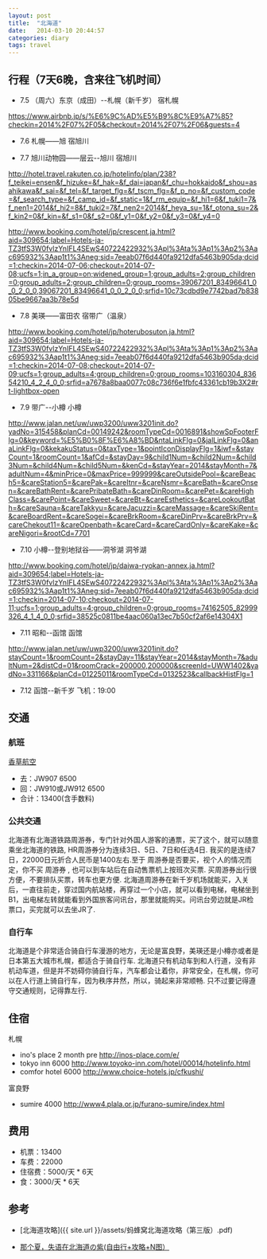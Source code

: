 ```yaml
---
layout: post
title:  "北海道"
date:   2014-03-10 20:44:57
categories: diary
tags: travel
---
```


## 行程（7天6晚，含来往飞机时间）

* 7.5 （周六）东京（成田）--札幌（新千岁） 宿札幌

https://www.airbnb.jp/s/%E6%9C%AD%E5%B9%8C%E9%A7%85?checkin=2014%2F07%2F05&checkout=2014%2F07%2F06&guests=4

* 7.6 札幌——旭 宿旭川

* 7.7 旭川动物园——层云--旭川 宿旭川

http://hotel.travel.rakuten.co.jp/hotelinfo/plan/238?f_teikei=ensen&f_hizuke=&f_hak=&f_dai=japan&f_chu=hokkaido&f_shou=asahikawa&f_sai=&f_tel=&f_target_flg=&f_tscm_flg=&f_p_no=&f_custom_code=&f_search_type=&f_camp_id=&f_static=1&f_rm_equip=&f_hi1=6&f_tuki1=7&f_nen1=2014&f_hi2=8&f_tuki2=7&f_nen2=2014&f_heya_su=1&f_otona_su=2&f_kin2=0&f_kin=&f_s1=0&f_s2=0&f_y1=0&f_y2=0&f_y3=0&f_y4=0

http://www.booking.com/hotel/jp/crescent.ja.html?aid=309654;label=Hotels-ja-TZ3tfS3W0fvlzYnIFL4SEwS40722422932%3Apl%3Ata%3Ap1%3Ap2%3Aac695932%3Aap1t1%3Aneg;sid=7eeab07f6d440fa9212dfa5463b905da;dcid=1;checkin=2014-07-06;checkout=2014-07-08;ucfs=1;in_a_group=on;widened_group=1;group_adults=2;group_children=0;group_adults=2;group_children=0;group_rooms=39067201_83496641_0_0_2_0_0,39067201_83496641_0_0_2_0_0;srfid=10c73cdbd9e7742bad7b83805be9667aa3b78e5d

* 7.8 美瑛——富田农 宿带广（温泉）

http://www.booking.com/hotel/jp/hoterubosuton.ja.html?aid=309654;label=Hotels-ja-TZ3tfS3W0fvlzYnIFL4SEwS40722422932%3Apl%3Ata%3Ap1%3Ap2%3Aac695932%3Aap1t1%3Aneg;sid=7eeab07f6d440fa9212dfa5463b905da;dcid=1;checkin=2014-07-08;checkout=2014-07-09;ucfs=1;group_adults=4;group_children=0;group_rooms=103160304_83654210_4_2_4_0_0;srfid=a7678a8baa0077c08c736f6e1fbfc43361cb19b3X2#rt-lightbox-open

* 7.9 带广--小樽 小樽

http://www.jalan.net/uw/uwp3200/uww3201init.do?yadNo=315458&planCd=00149242&roomTypeCd=0016891&showSpFooterFlg=0&keyword=%E5%B0%8F%E6%A8%BD&ntaLinkFlg=0&jalLinkFlg=0&anaLinkFlg=0&kekakuStatus=0&taxType=1&pointIconDisplayFlg=1&iwf=&stayCount=1&roomCount=1&afCd=&stayDay=9&child1Num=&child2Num=&child3Num=&child4Num=&child5Num=&kenCd=&stayYear=2014&stayMonth=7&adultNum=4&minPrice=0&maxPrice=999999&careOutsidePool=&careBeach5=&careStation5=&carePak=&careItnr=&careNsmr=&careBath=&careOnsen=&careBathRent=&carePribateBath=&careDinRoom=&carePet=&careHighClass=&carePoint=&careSweet=&careBt=&careEsthetics=&careLookoutBath=&careSauna=&careTakkyu=&careJacuzzi=&careMassage=&careSkiRent=&careBoardRent=&careSogei=&careBrkRoom=&careDinPrv=&careBrkPrv=&careChekout11=&careOpenbath=&careCard=&careCardOnly=&careKake=&careNigori=&rootCd=7701

* 7.10 小樽--登别地狱谷——洞爷湖 洞爷湖

http://www.booking.com/hotel/jp/daiwa-ryokan-annex.ja.html?aid=309654;label=Hotels-ja-TZ3tfS3W0fvlzYnIFL4SEwS40722422932%3Apl%3Ata%3Ap1%3Ap2%3Aac695932%3Aap1t1%3Aneg;sid=7eeab07f6d440fa9212dfa5463b905da;dcid=1;checkin=2014-07-10;checkout=2014-07-11;ucfs=1;group_adults=4;group_children=0;group_rooms=74162505_82999326_4_1_4_0_0;srfid=38525c0811be4aac060a13ec7b50cf2af6e14304X1

* 7.11 昭和--函馆 函馆

http://www.jalan.net/uw/uwp3200/uww3201init.do?stayCount=1&roomCount=2&stayDay=11&stayYear=2014&stayMonth=7&adultNum=2&distCd=01&roomCrack=200000,200000&screenId=UWW1402&yadNo=331166&planCd=01225011&roomTypeCd=0132523&callbackHistFlg=1

* 7.12 函馆--新千岁 飞机：19:00

## 交通

### 航班

[香草航空][airline]

* 去：JW907 6500
* 回：JW910或JW912 6500
* 合计：13400(含手数料)

### 公共交通

北海道有北海道铁路周游券，专门针对外国人游客的通票，买了这个，就可以随意乘坐北海道的铁路, HR周游券分为连续3日、5日、7日和任选4日. 我买的是连续7日，22000日元折合人民币是1400左右.至于 周游券是否要买，视个人的情况而定，你不买 周游券 , 也可以到车站后在自动售票机上按班次买票. 买周游券出行很方便，不要排队买票，转车也更方便. 北海道周游券在新千岁机场就能买，入关后，一直往前走，穿过国内航站楼，再穿过一个小店，就可以看到电梯，电梯坐到B1，出电梯左转就能看到外国旅客问讯台，那里就能购买。问讯台旁边就是JR检票口，买完就可以去坐JR了.

### 自行车

北海道是个非常适合骑自行车漫游的地方，无论是富良野，美瑛还是小樽亦或者是日本第五大城市札幌，都适合于骑自行车. 北海道只有机动车到和人行道，没有非机动车道，但是并不妨碍你骑自行车，汽车都会让着你，非常安全，在札幌，你可以在人行道上骑自行车，因为秩序井然，所以，骑起来非常顺畅. 只不过要记得遵守交通规则，记得靠左行.

## 住宿

札幌

* ino's place 2 month pre http://inos-place.com/e/
* tokyo inn 6000 http://www.toyoko-inn.com/hotel/00014/hotelinfo.html
* comfor hotel 6000 http://www.choice-hotels.jp/cfkushi/

富良野

* sumire  4000 http://www4.plala.or.jp/furano-sumire/index.html

## 费用

* 机票：13400
* 车费：22000
* 住宿费：5000/天 * 6天
* 食：3000/天 * 6天

## 参考

* [北海道攻略]({{ site.url }}/assets/蚂蜂窝北海道攻略（第三版）.pdf)

* [那个夏，失语在北海道の紫(自由行+攻略+N图）][source1]

[airline]: http://www.vanilla-air.com/reservation/ibe/ibe/booking;jsessionid=B573DB1ED8EF503E89F5D41E8BE54671?execution=e1s1&locale=ja&llt=&agentId=
[booking]: www.booking.com
[source1]: http://www.mafengwo.cn/i/1345046.html
